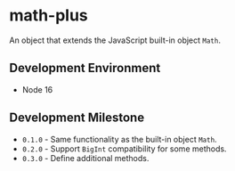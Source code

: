 # math-plus
An object that extends the JavaScript built-in object `Math`.

## Development Environment
* Node 16

## Development Milestone
* `0.1.0` - Same functionality as the built-in object `Math`.
* `0.2.0` - Support `BigInt` compatibility for some methods.
* `0.3.0` - Define additional methods.
